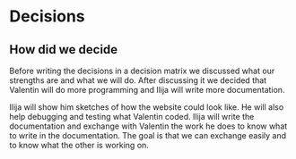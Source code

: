 # Decisions

## How did we decide
Before writing the decisions in a decision matrix we discussed what our strengths are and what we will do. After discussing it we decided that Valentin will do more programming and Ilija will write more documentation. 






 Ilija will show him sketches of how the website could look like. He will also help debugging and testing what Valentin coded. Ilija will write the documentation and exchange with Valentin the work he does to know what to write in the documentation. The goal is that we can exchange easily and to know what the other is working on.


